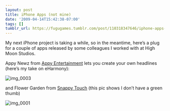 ```yaml
---
layout: post
title: iPhone Apps (not mine)
date: '2009-04-14T15:42:38-07:00'
tags: []
tumblr_url: https://fugugames.tumblr.com/post/110318347646/iphone-apps-not-mine
---
```

My next iPhone project is taking a while, so in the meantime, here’s a plug for a couple of apps released by some colleagues I worked with at High Moon Studios.

Appy Newz from [Appy Entertainment](http://appyentertainment.com/) lets you create your own headlines (here’s my take on eHarmony):

![img_0003](http://itshardtofondlepenguins.com/wp-content/uploads/2009/04/img_0003.jpg "img\_0003")

and Flower Garden from [Snappy Touch](http://snappytouch.com/) (this pic shows I don’t have a green thumb)

![img_0001](http://itshardtofondlepenguins.com/wp-content/uploads/2009/04/img_0001.png "img\_0001")

